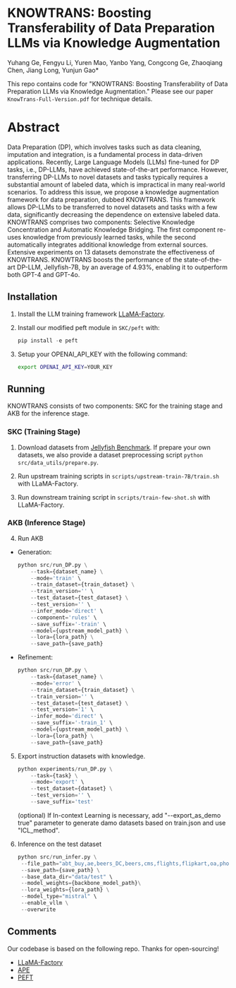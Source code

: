 # KNOWTRANS: Boosting Transferability of Data Preparation LLMs via Knowledge Augmentation

Yuhang Ge, Fengyu Li, Yuren Mao, Yanbo Yang, Congcong Ge, Zhaoqiang Chen, Jiang Long, Yunjun Gao*

This repo contains code for "KNOWTRANS: Boosting Transferability of Data Preparation LLMs via Knowledge Augmentation." Please see our paper `KnowTrans-Full-Version.pdf` for technique details.

# Abstract

Data Preparation (DP), which involves tasks such as data cleaning, imputation and integration, is a fundamental process in data-driven applications. Recently, Large Language Models (LLMs) fine-tuned for DP tasks, i.e., DP-LLMs, have achieved state-of-the-art performance. However, transferring DP-LLMs to novel datasets and tasks typically requires a substantial amount of labeled data, which is impractical in many real-world scenarios. To address this issue, we propose a knowledge augmentation framework for data preparation, dubbed KNOWTRANS. This framework allows DP-LLMs to be transferred to novel datasets and tasks with a few data, significantly decreasing the dependence on extensive labeled data. KNOWTRANS comprises two components: Selective Knowledge Concentration and Automatic Knowledge Bridging. The first component re-uses knowledge from previously learned tasks, while the second automatically integrates additional knowledge from external sources. Extensive experiments on 13 datasets demonstrate the effectiveness of KNOWTRANS. KNOWTRANS boosts the performance of the state-of-the-art DP-LLM, Jellyfish-7B, by an average of 4.93%, enabling it to outperform both GPT-4 and GPT-4o.

## Installation

1. Install the LLM training framework [LLaMA-Factory](https://github.com/hiyouga/LLaMA-Factory).

2. Install our modified peft module in `SKC/peft` with:

    ```python
    pip install -e peft
    ```

3. Setup your OPENAI_API_KEY with the following command:

    ```bash
    export OPENAI_API_KEY=YOUR_KEY
    ```

<!-- 
## Dataset Preparation
1. Transfer instance to string.


2. Export instruction datasets.
    ```python
    python experiments/run_DP.py \
        --task={task} \
        --mode='export' \
        --test_dataset={dataset} \
        --test_version='' \
        --save_suffix='test'
    ```
-->

## Running

KNOWTRANS consists of two components: SKC for the training stage and AKB for the inference stage.

### SKC (Training Stage)

1. Download datasets from [Jellyfish Benchmark](https://huggingface.co/datasets/NECOUDBFM/Jellyfish-Instruct). If prepare your own datasets, we also provide a dataset preprocessing script `python src/data_utils/prepare.py`. 
   
2. Run upstream training scripts in `scripts/upstream-train-7B/train.sh` with LLaMA-Factory.

3. Run downstream training script in `scripts/train-few-shot.sh` with LLaMA-Factory.

### AKB (Inference Stage)

4. Run AKB
   
 - Generation:
    ```python
    python src/run_DP.py \
        --task={dataset_name} \
        --mode='train' \
        --train_dataset={train_dataset} \
        --train_version='' \
        --test_dataset={test_dataset} \
        --test_version='' \
        --infer_mode='direct' \
        --component='rules' \
        --save_suffix='-train' \
        --model={upstream_model_path} \
        --lora={lora_path} \
        --save_path={save_path}
    ```

- Refinement:
    ```python
    python src/run_DP.py \
        --task={dataset_name} \
        --mode='error' \
        --train_dataset={train_dataset} \
        --train_version='' \
        --test_dataset={test_dataset} \
        --test_version='1' \
        --infer_mode='direct' \
        --save_suffix='-train_1' \
        --model={upstream_model_path} \
        --lora={lora_path} \
        --save_path={save_path}
    ```

5. Export instruction datasets with knowledge.
    ```python
    python experiments/run_DP.py \
        --task={task} \
        --mode='export' \
        --test_dataset={dataset} \
        --test_version='' \
        --save_suffix='test'
    ```

    (optional) If In-context Learning is necessary, add "--export_as_demo true" parameter to generate damo datasets based   on train.json and use "ICL_method". 

6. Inference on the test dataset
   ```python
   python src/run_infer.py \
    --file_path="abt_buy,ae,beers_DC,beers,cms,flights,flipkart,oa,phone,rayyan_DC,rayyan,walmart_amazon,sotab3" \
    --save_path={save_path} \
    --base_data_dir="data/test" \
    --model_weights={backbone_model_path}\
    --lora_weights={lora_path} \
    --model_type="mistral" \
    --enable_vllm \
    --overwrite
   ```

## Comments

Our codebase is based on the following repo. Thanks for open-sourcing!

- [LLaMA-Factory](https://github.com/hiyouga/LLaMA-Factory)
- [APE](https://github.com/keirp/automatic_prompt_engineer)
- [PEFT](https://github.com/huggingface/peft)
